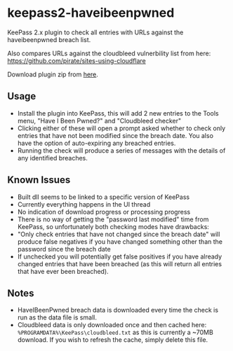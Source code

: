 # keepass2-haveibeenpwned

KeePass 2.x plugin to check all entries with URLs against the haveibeenpwned breach list.

Also compares URLs against the cloudbleed vulnerbility list from here: https://github.com/pirate/sites-using-cloudflare

Download plugin zip from [here](https://github.com/andrew-schofield/keepass2-haveibeenpwned/raw/master/HaveIBeenPwned.zip).

## Usage

* Install the plugin into KeePass, this will add 2 new entries to the Tools menu, "Have I Been Pwned?" and "Cloudbleed checker"
* Clicking either of these will open a prompt asked whether to check only entries that have not been modified since the breach date. You also have the option of auto-expiring any breached entries.
* Running the check will produce a series of messages with the details of any identified breaches.

## Known Issues

* Built dll seems to be linked to a specific version of KeePass
* Currently everything happens in the UI thread
* No indication of download progress or processing progress
* There is no way of getting the "password last modified" time from KeePass, so unfortunately both checking modes have drawbacks:
 * "Only check entries that have not changed since the breach date" will produce false negatives if you have changed something other than the password since the breach date
 * If unchecked you will potentially get false positives if you have already changed entries that have been breached (as this will return all entries that have ever been breached).
 
## Notes

* HaveIBeenPwned breach data is downloaded every time the check is run as the data file is small.
* Cloudbleed data is only downloaded once and then cached here: `%PROGRAMDATA%\KeePass\cloudbleed.txt` as this is currently a ~70MB download. If you wish to refresh the cache, simply delete this file.
